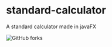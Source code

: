 # standard-calculator
A standard calculator made in javaFX

![GitHub forks](https://img.shields.io/github/forks/nacersalaheddine/standard-calculator.svg?label=Forks&style=social)
